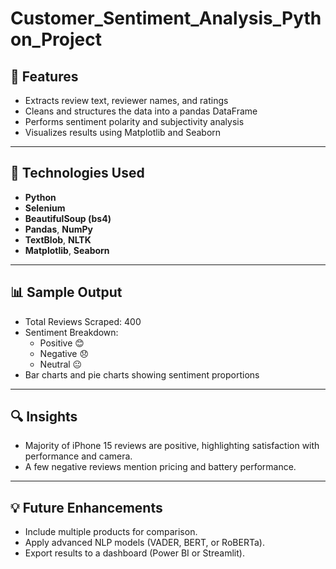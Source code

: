 # Customer_Sentiment_Analysis_Python_Project

## 🚀 Features

- Extracts review text, reviewer names, and ratings
- Cleans and structures the data into a pandas DataFrame
- Performs sentiment polarity and subjectivity analysis
- Visualizes results using Matplotlib and Seaborn

---

## 🧰 Technologies Used

- **Python**
- **Selenium**
- **BeautifulSoup (bs4)**
- **Pandas**, **NumPy**
- **TextBlob**, **NLTK**
- **Matplotlib**, **Seaborn**

---

## 📊 Sample Output

- Total Reviews Scraped: 400  
- Sentiment Breakdown:
  - Positive 😊
  - Negative 😞
  - Neutral 😐  
- Bar charts and pie charts showing sentiment proportions

---

## 🔍 Insights

- Majority of iPhone 15 reviews are positive, highlighting satisfaction with performance and camera.
- A few negative reviews mention pricing and battery performance.

---

## 💡 Future Enhancements

- Include multiple products for comparison.
- Apply advanced NLP models (VADER, BERT, or RoBERTa).
- Export results to a dashboard (Power BI or Streamlit).

